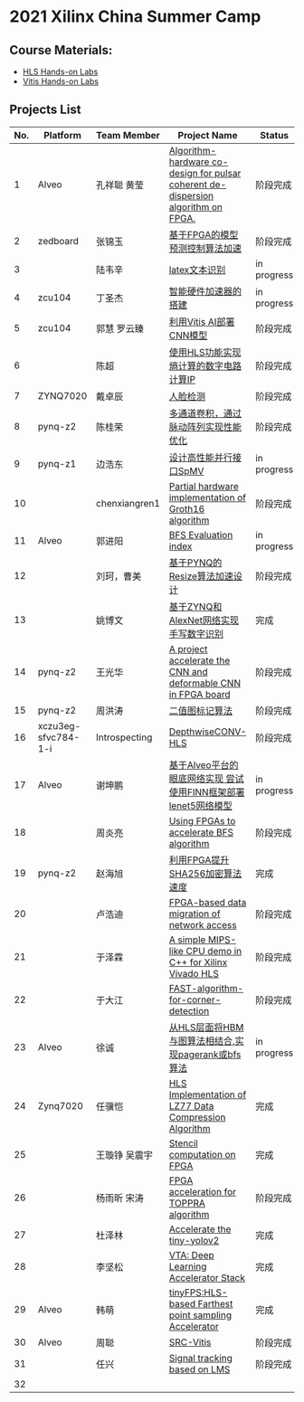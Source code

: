 # 2021 Xilinx China Summer Camp

## Course Materials:
* [HLS Hands-on Labs](https://github.com/xupgit/High-Level-Synthesis-Flow-on-Zynq-using-Vivado-HLS)
* [Vitis Hands-on Labs](https://xilinx.github.io/xup_compute_acceleration/)

## Projects List

No. | Platform | Team Member | Project Name | Status
-|-|-|-|-
1| Alveo| 孔祥聪 黄莹| [Algorithm-hardware co-design for pulsar coherent de-dispersion algorithm on FPGA.](https://github.com/kongxiangcong/Pulsar-FPGA)| 阶段完成
2| zedboard| 张锦玉 | [基于FPGA的模型预测控制算法加速](https://github.com/zhang-jinyu/IIoT-SPYN/tree/2021_CN_WinterCamp)| 阶段完成
3| | 陆韦辛| [latex文本识别]( https://github.com/aceansgar/latex_recognition/blob/main/readme.md) | in progress
4| zcu104| 丁圣杰| [智能硬件加速器的搭建](https://github.com/AI-Unicorn-D/Design-of-accelerator-based-on-zcu104/blob/main/README.md)| in progress
5| zcu104| 郭慧 罗云臻| [利用Vitis AI部署CNN模型](https://github.com/CSU-GH/XilinxWinterCampProject)| 阶段完成
6| | 陈超 | [使用HLS功能实现熵计算的数字电路计算IP](https://github.com/AllenChenChao/20210208HLS_for_entropy)| 阶段完成
7| ZYNQ7020 |戴卓辰 | [人脸检测](https://github.com/XS30/Face-detection-in-PYNQ) | 阶段完成
8| pynq-z2 | 陈桂荣 | [多通道卷积，通过脉动阵列实现性能优化](https://github.com/minicarbon/winter_camp_project) | 阶段完成
9| pynq-z1 | 边浩东 | [设计高性能并行接口SpMV](https://github.com/nulidangxueshen/2021_Xilinx_FPGA_SpMV/blob/main/README.md) | in progress
10|  | chenxiangren1 | [Partial hardware implementation of Groth16 algorithm](https://github.com/chenxiangren1/Groth16) | 阶段完成
11|Alveo |郭进阳 | [BFS Evaluation index](https://github.com/Jinyang-Guo/HBM-BFS) | in progress
12| |刘珂，曹美|[基于PYNQ的Resize算法加速设计](https://github.com/onWayforever/Xilinx_winterCamp/blob/master/readMe.md)| 阶段完成
13| |姚博文 |[基于ZYNQ和AlexNet网络实现手写数字识别](https://github.com/yobuwen/hello-one) | 完成
14| pynq-z2 | 王光华 | [A project accelerate the CNN and deformable CNN in FPGA board](https://github.com/meicale/Acc_DeCNN_on_FPGA) | 阶段完成
15| pynq-z2 | 周洪涛 |[二值图标记算法](https://github.com/ZhouHunt/Two-Scan-Labeling-implemented-on-FPGA) | 阶段完成
16|xczu3eg-sfvc784-1-i | Introspecting| [DepthwiseCONV-HLS](https://github.com/Introspecting/DepthwiseCONV-HLS) | 阶段完成
17| Alveo |谢坤鹏 | [基于Alveo平台的眼底网络实现 尝试使用FINN框架部署lenet5网络模型](https://github.com/xiekunpeng/Xilinx_Wintercamp) | in progress
18| | 周炎亮 | [Using FPGAs to accelerate BFS algorithm](https://github.com/triode-zyl/BFS-on-FPGA) | 阶段完成
19| pynq-z2 | 赵海旭| [利用FPGA提升SHA256加密算法速度](https://github.com/zhaohaixu/SHA256-FPGA-HLS) | 完成
20| | 卢浩迪 | [FPGA-based data migration of network access](https://github.com/Lhoddy/fpga_demo) | 阶段完成
21| | 于泽霖 | [A simple MIPS-like CPU demo in C++ for Xilinx Vivado HLS](https://github.com/junglehust/Vivado_HLS-Demo/blob/main/README.md) | 阶段完成
22| | 于大江 | [FAST-algorithm-for-corner-detection](https://github.com/djgq2020/FAST-algorithm-for-corner-detection/blob/main/README.md) | 阶段完成
23| Alveo | 徐诚 | [从HLS层面将HBM与图算法相结合,实现pagerank或bfs算法](https://github.com/jerryxucheng/vitis) | in progress
24| Zynq7020 | 任骥恺 | [HLS Implementation of LZ77 Data Compression Algorithm](https://github.com/bjrjk/HLS-LZ77) | 完成
25| |王璇铮 吴震宇 | [Stencil computation on FPGA](https://github.com/KevinLikesDringCoffe/Stencil-computation-on-FPGA) | 完成
26| |杨雨昕 宋涛 | [FPGA acceleration for TOPPRA algorithm](https://github.com/CICS-ICT/toppra-acceleration) | 阶段完成
27| |杜泽林 | [Accelerate the tiny-yolov2](https://github.com/duzelin/Convor.git) | 完成
28| |李坚松 | [VTA: Deep Learning Accelerator Stack](https://gitee.com/json-lee/fpga-getting-started ) | 完成
29| Alveo | 韩萌 | [tinyFPS:HLS-based Farthest point sampling Accelerator](https://github.com/hanm2019/tinyFPS) | 完成
30| Alveo | 周聪 | [SRC-Vitis](https://github.com/sazczmh/SRC-Vitis) | 阶段完成
31| | 任兴 | [Signal tracking based on LMS](https://github.com/rx978871284/Signal-tracking-based-on-LMS.git) | 阶段完成
32| 
